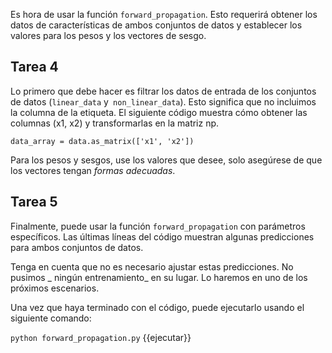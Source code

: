 Es hora de usar la función `forward_propagation`. Esto requerirá obtener los datos de características de ambos conjuntos de datos y establecer los valores para los pesos y los vectores de sesgo.

## Tarea 4
Lo primero que debe hacer es filtrar los datos de entrada de los conjuntos de datos (`linear_data` y` non_linear_data`). Esto significa que no incluimos la columna de la etiqueta. El siguiente código muestra cómo obtener las columnas (x1, x2) y transformarlas en la matriz np.

`data_array = data.as_matrix(['x1', 'x2'])`

Para los pesos y sesgos, use los valores que desee, solo asegúrese de que los vectores tengan _formas adecuadas_.

## Tarea 5
Finalmente, puede usar la función `forward_propagation` con parámetros específicos. Las últimas líneas del código muestran algunas predicciones para ambos conjuntos de datos.

Tenga en cuenta que no es necesario ajustar estas predicciones. No pusimos _ ningún entrenamiento_ en su lugar. Lo haremos en uno de los próximos escenarios.

Una vez que haya terminado con el código, puede ejecutarlo usando el siguiente comando:

`python forward_propagation.py` {{ejecutar}}
